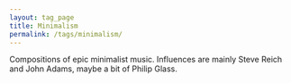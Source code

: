 ```yaml
---
layout: tag_page
title: Minimalism
permalink: /tags/minimalism/
---
```


Compositions of epic minimalist music. Influences are mainly Steve Reich and John Adams, maybe a bit of Philip Glass.
